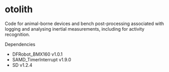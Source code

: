 # otolith
Code for animal-borne devices and bench post-processing associated with logging and analysing inertial measurements, including for activity recognition.

Dependencies 
  - DFRobot_BMX160 v1.0.1
  - SAMD_TimerInterrupt v1.9.0
  - SD v1.2.4
